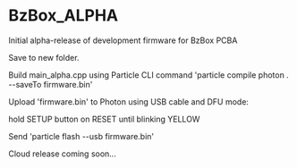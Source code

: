 # BzBox_ALPHA
Initial alpha-release of development firmware for BzBox PCBA

Save to new folder.

Build main_alpha.cpp using Particle CLI command 'particle compile photon . --saveTo firmware.bin'

Upload 'firmware.bin' to Photon using USB cable and DFU mode:

hold SETUP button on RESET until blinking YELLOW

Send 'particle flash --usb firmware.bin'

Cloud release coming soon...
